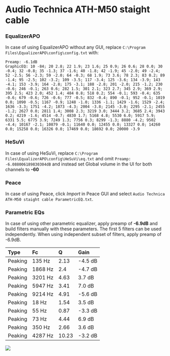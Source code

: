 # Audio Technica ATH-M50 staight cable

### EqualizerAPO
In case of using EqualizerAPO without any GUI, replace `C:\Program Files\EqualizerAPO\config\config.txt`
with:
```
Preamp: -6.1dB
GraphicEQ: 10 -84; 20 2.8; 22 1.9; 23 1.6; 25 0.9; 26 0.6; 28 0.0; 30 -0.4; 32 -0.8; 35 -1.3; 37 -1.6; 40 -1.8; 42 -1.9; 45 -2.0; 49 -2.4; 52 -2.5; 56 -2.3; 59 -2.0; 64 -0.3; 68 1.9; 73 3.6; 78 2.3; 83 0.2; 89 -1.4; 95 -2.5; 102 -3.2; 109 -3.5; 117 -3.4; 125 -3.6; 134 -3.9; 143 -4.1; 153 -3.9; 164 -2.8; 175 -3.1; 188 -2.8; 201 -2.0; 215 -1.2; 230 -0.6; 246 -0.1; 263 0.6; 282 1.5; 301 2.1; 323 2.7; 345 2.9; 369 2.9; 395 2.5; 423 2.0; 452 1.4; 484 0.8; 518 0.2; 554 -0.1; 593 -0.4; 635 -0.6; 679 -0.6; 726 -0.6; 777 -0.5; 832 -0.4; 890 -0.1; 952 -0.1; 1019 0.0; 1090 -0.5; 1167 -0.9; 1248 -1.0; 1336 -1.1; 1429 -1.6; 1529 -2.4; 1636 -3.3; 1751 -4.2; 1873 -4.3; 2004 -3.8; 2145 -3.0; 2295 -2.1; 2455 -1.2; 2627 0.0; 2811 1.4; 3008 2.3; 3219 3.0; 3444 3.2; 3685 2.4; 3943 0.2; 4219 -1.6; 4514 -0.7; 4830 1.7; 5168 4.8; 5530 6.0; 5917 5.9; 6331 5.5; 6775 3.9; 7249 1.3; 7756 0.3; 8299 -1.3; 8880 -4.2; 9502 -4.4; 10167 -2.1; 10879 -0.1; 11640 0.0; 12455 0.0; 13327 0.0; 14260 0.0; 15258 0.0; 16326 0.0; 17469 0.0; 18692 0.0; 20000 -3.9
```

### HeSuVi
In case of using HeSuVi, replace `C:\Program Files\EqualizerAPO\config\HeSuVi\eq.txt` and omit `Preamp:
-6.088006189830304dB` and instead set Global volume in the UI for both channels to **-60**

### Peace
In case of using Peace, click *Import* in Peace GUI and select `Audio Technica ATH-M50 staight cable ParametricEQ.txt`.

### Parametric EQs
In case of using other parametric equalizer, apply preamp of **-6.9dB** and build filters manually
with these parameters. The first 5 filters can be used independently.
When using independent subset of filters, apply preamp of -6.9dB.

| Type    | Fc      |     Q | Gain    |
|:--------|:--------|:------|:--------|
| Peaking | 135 Hz  |  2.13 | -4.5 dB |
| Peaking | 1868 Hz |  2.4  | -4.7 dB |
| Peaking | 3201 Hz |  4.63 | 3.7 dB  |
| Peaking | 5947 Hz |  3.41 | 7.0 dB  |
| Peaking | 9214 Hz |  4.91 | -5.6 dB |
| Peaking | 18 Hz   |  1.54 | 3.5 dB  |
| Peaking | 55 Hz   |  0.87 | -3.3 dB |
| Peaking | 73 Hz   |  4.44 | 6.9 dB  |
| Peaking | 350 Hz  |  2.66 | 3.6 dB  |
| Peaking | 4287 Hz | 10.23 | -3.2 dB |

![](https://raw.githubusercontent.com/jaakkopasanen/AutoEq/master/results/headphonecom/sbaf-serious/Audio%20Technica%20ATH-M50%20staight%20cable/Audio%20Technica%20ATH-M50%20staight%20cable.png)